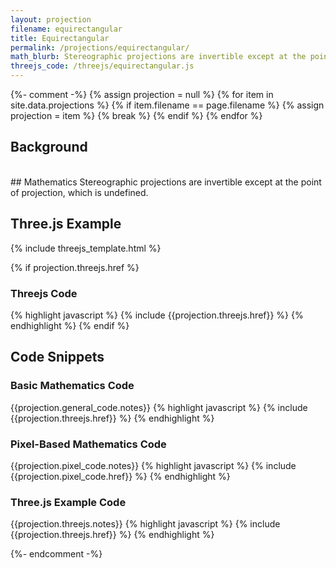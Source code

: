 ```yaml
---
layout: projection
filename: equirectangular
title: Equirectangular
permalink: /projections/equirectangular/
math_blurb: Stereographic projections are invertible except at the point of projection, which is undefined.
threejs_code: /threejs/equirectangular.js
---
```

{%- comment -%}
{% assign projection = null %}
{% for item in site.data.projections %}
    {% if item.filename == page.filename %}
        {% assign projection = item %}
        {% break %}
    {% endif %}
{% endfor %}

## Background
<br>
## Mathematics
Stereographic projections are invertible except at the point of projection, which is undefined.

## Three.js Example

{% include threejs_template.html %}

{% if projection.threejs.href %}
<h3> Threejs Code </h3>
{% highlight javascript %}
{% include {{projection.threejs.href}} %}
{% endhighlight %}
{% endif %}

<h2> Code Snippets </h2>
<h3> Basic Mathematics Code </h3>
{{projection.general_code.notes}}
{% highlight javascript %}
{% include {{projection.threejs.href}} %}
{% endhighlight %}

### Pixel-Based Mathematics Code
{{projection.pixel_code.notes}}
{% highlight javascript %}
{% include {{projection.pixel_code.href}} %}
{% endhighlight %}

### Three.js Example Code
{{projection.threejs.notes}}
{% highlight javascript %}
{% include {{projection.threejs.href}} %}
{% endhighlight %}

{%- endcomment -%}
